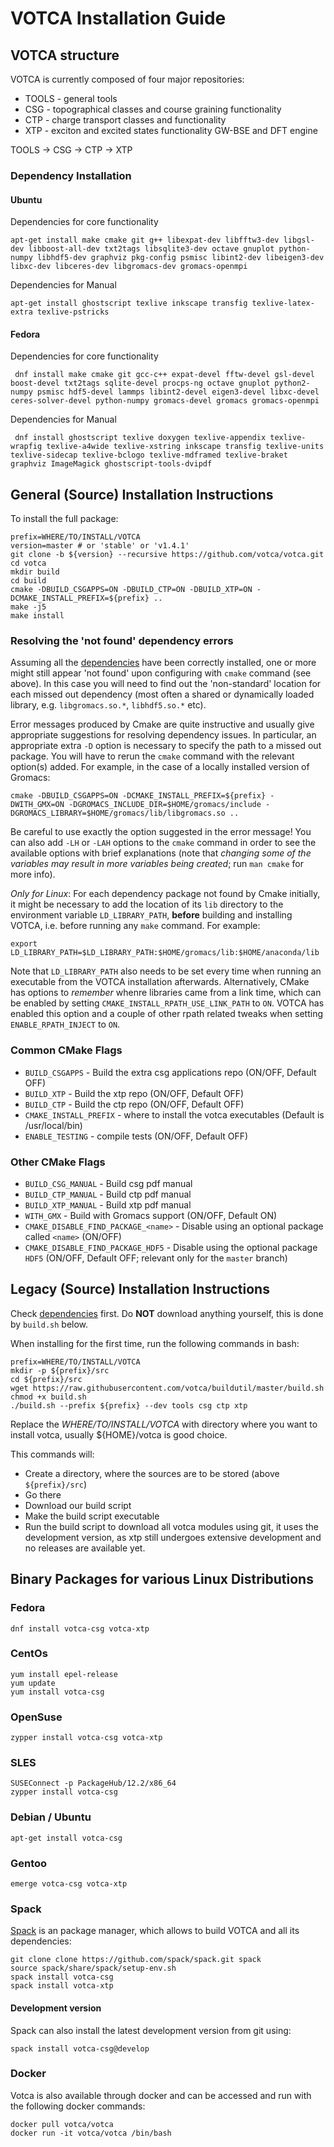 # VOTCA Installation Guide

## VOTCA structure

VOTCA is currently composed of four major repositories:

* TOOLS - general tools 
* CSG - topographical classes and course graining functionality
* CTP - charge transport classes and functionality
* XTP - exciton and excited states functionality GW-BSE and DFT engine

TOOLS -> CSG -> CTP -> XTP

### Dependency Installation
#### Ubuntu
Dependencies for core functionality

    apt-get install make cmake git g++ libexpat-dev libfftw3-dev libgsl-dev libboost-all-dev txt2tags libsqlite3-dev octave gnuplot python-numpy libhdf5-dev graphviz pkg-config psmisc libint2-dev libeigen3-dev libxc-dev libceres-dev libgromacs-dev gromacs-openmpi
    
Dependencies for Manual

    apt-get install ghostscript texlive inkscape transfig texlive-latex-extra texlive-pstricks
    
#### Fedora
Dependencies for core functionality

     dnf install make cmake git gcc-c++ expat-devel fftw-devel gsl-devel boost-devel txt2tags sqlite-devel procps-ng octave gnuplot python2-numpy psmisc hdf5-devel lammps libint2-devel eigen3-devel libxc-devel ceres-solver-devel python-numpy gromacs-devel gromacs gromacs-openmpi

Dependencies for Manual

     dnf install ghostscript texlive doxygen texlive-appendix texlive-wrapfig texlive-a4wide texlive-xstring inkscape transfig texlive-units texlive-sidecap texlive-bclogo texlive-mdframed texlive-braket graphviz ImageMagick ghostscript-tools-dvipdf

## General (Source) Installation Instructions 

To install the full package:

    prefix=WHERE/TO/INSTALL/VOTCA
    version=master # or 'stable' or 'v1.4.1'
    git clone -b ${version} --recursive https://github.com/votca/votca.git
    cd votca
    mkdir build
    cd build
    cmake -DBUILD_CSGAPPS=ON -DBUILD_CTP=ON -DBUILD_XTP=ON -DCMAKE_INSTALL_PREFIX=${prefix} ..
    make -j5
    make install

### Resolving the 'not found' dependency errors

Assuming all the [dependencies](#dependency-installation) have been correctly installed, one or more might still appear 'not found' upon configuring with `cmake` command (see above). In this case you will need to find out the 'non-standard' location for each missed out dependency (most often a shared or dynamically loaded library, e.g. `libgromacs.so.*`,  `libhdf5.so.*` etc). 

Error messages produced by Cmake are quite instructive and usually give appropriate suggestions for resolving dependency issues. In particular, an appropriate extra `-D` option is necessary to specify the path to a missed out package. You will have to rerun the `cmake` command with the relevant option(s) added. For example, in the case of a locally installed version of Gromacs:

    cmake -DBUILD_CSGAPPS=ON -DCMAKE_INSTALL_PREFIX=${prefix} -DWITH_GMX=ON -DGROMACS_INCLUDE_DIR=$HOME/gromacs/include -DGROMACS_LIBRARY=$HOME/gromacs/lib/libgromacs.so ..

Be careful to use exactly the option suggested in the error message! You can also add `-LH` or `-LAH` options to the `cmake` command in order to see the available options with brief explanations (note that *changing some of the variables may result in more variables being created*; run `man cmake` for more info).

_Only for Linux_: For each dependency package not found by Cmake initially, it might be necessary to add the location of its `lib` directory to the environment variable `LD_LIBRARY_PATH`, **before** building and installing VOTCA, i.e. before running any `make` command. For example:

    export LD_LIBRARY_PATH=$LD_LIBRARY_PATH:$HOME/gromacs/lib:$HOME/anaconda/lib
    
Note that `LD_LIBRARY_PATH` also needs to be set every time when running an executable from the VOTCA installation afterwards. Alternatively, CMake has options to _remember_ whenre libraries came from a link time, which can be enabled by setting `CMAKE_INSTALL_RPATH_USE_LINK_PATH` to `ON`. VOTCA has enabled this option and a couple of other rpath related tweaks when setting `ENABLE_RPATH_INJECT` to `ON`.

### Common CMake Flags

* `BUILD_CSGAPPS` - Build the extra csg applications repo (ON/OFF, Default OFF)
* `BUILD_XTP` - Build the xtp repo (ON/OFF, Default OFF)
* `BUILD_CTP` - Build the ctp repo (ON/OFF, Default OFF)
* `CMAKE_INSTALL_PREFIX` - where to install the votca executables (Default is /usr/local/bin)
* `ENABLE_TESTING` - compile tests (ON/OFF, Default OFF)

### Other CMake Flags

 * `BUILD_CSG_MANUAL` - Build csg pdf manual
 * `BUILD_CTP_MANUAL` - Build ctp pdf manual
 * `BUILD_XTP_MANUAL` - Build xtp pdf manual
 * `WITH_GMX` - Build with Gromacs support (ON/OFF, Default ON)
 * `CMAKE_DISABLE_FIND_PACKAGE_<name>` - Disable using an optional package called `<name>` (ON/OFF)
 * `CMAKE_DISABLE_FIND_PACKAGE_HDF5` - Disable using the optional package `HDF5` (ON/OFF, Default OFF; relevant only for the `master` branch)

## Legacy (Source) Installation Instructions

Check [dependencies](#dependency-installation) first. Do **NOT** download anything yourself, this is done by `build.sh` below.

When installing for the first time, run the following commands in bash:
```
prefix=WHERE/TO/INSTALL/VOTCA
mkdir -p ${prefix}/src
cd ${prefix}/src
wget https://raw.githubusercontent.com/votca/buildutil/master/build.sh
chmod +x build.sh
./build.sh --prefix ${prefix} --dev tools csg ctp xtp
```
Replace the _WHERE/TO/INSTALL/VOTCA_ with directory where you want to install votca, usually ${HOME}/votca is good choice.

This commands will:
  * Create a directory, where the sources are to be stored (above `${prefix}/src`)
  * Go there
  * Download our build script
  * Make the build script executable
  * Run the build script to download all votca modules using git, it uses the development version, as xtp still undergoes extensive development and no releases are available yet.

## Binary Packages for various Linux Distributions
### Fedora

    dnf install votca-csg votca-xtp

### CentOs

    yum install epel-release
    yum update
    yum install votca-csg

### OpenSuse

    zypper install votca-csg votca-xtp
    
### SLES

    SUSEConnect -p PackageHub/12.2/x86_64
    zypper install votca-csg    

### Debian / Ubuntu

    apt-get install votca-csg
    
### Gentoo 

    emerge votca-csg votca-xtp

### Spack
[Spack](https://spack.io/) is an package manager, which allows to build VOTCA and all its dependencies:

    git clone clone https://github.com/spack/spack.git spack
    source spack/share/spack/setup-env.sh
    spack install votca-csg
    spack install votca-xtp

#### Development version
Spack can also install the latest development version from git using:

    spack install votca-csg@develop

### Docker 

Votca is also available through docker and can be accessed and run with the following docker commands:

    docker pull votca/votca
    docker run -it votca/votca /bin/bash
    
    
